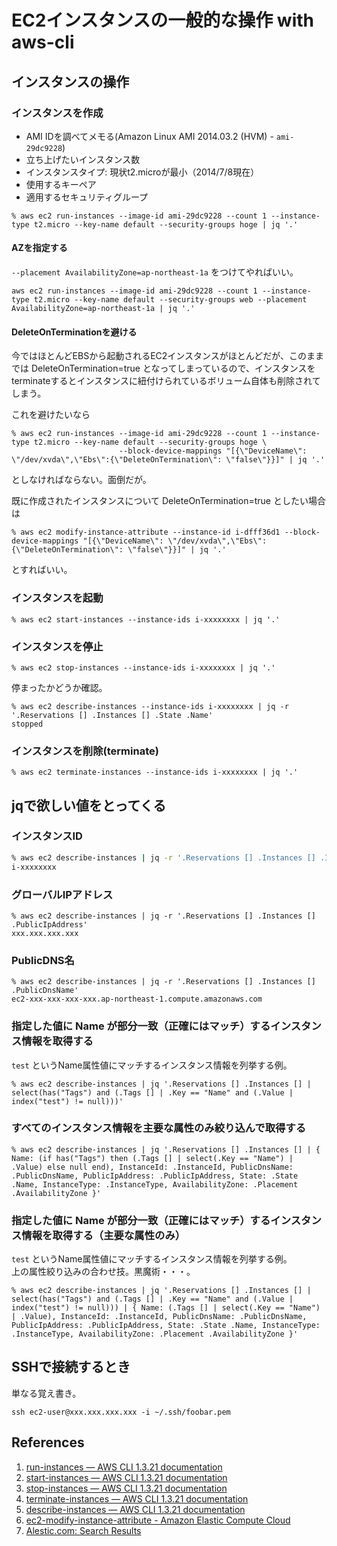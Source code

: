 EC2インスタンスの一般的な操作 with aws-cli
==========================================

インスタンスの操作
-------------------

### インスタンスを作成

- AMI IDを調べてメモる(Amazon Linux AMI 2014.03.2 (HVM) - `ami-29dc9228`)
- 立ち上げたいインスタンス数
- インスタンスタイプ: 現状t2.microが最小（2014/7/8現在）
- 使用するキーペア
- 適用するセキュリティグループ

```
% aws ec2 run-instances --image-id ami-29dc9228 --count 1 --instance-type t2.micro --key-name default --security-groups hoge | jq '.'
```

#### AZを指定する

`--placement AvailabilityZone=ap-northeast-1a` をつけてやればいい。

```
aws ec2 run-instances --image-id ami-29dc9228 --count 1 --instance-type t2.micro --key-name default --security-groups web --placement AvailabilityZone=ap-northeast-1a | jq '.'
```

#### DeleteOnTerminationを避ける

今ではほとんどEBSから起動されるEC2インスタンスがほとんどだが、このままでは DeleteOnTermination=true となってしまっているので、インスタンスをterminateするとインスタンスに紐付けられているボリューム自体も削除されてしまう。

これを避けたいなら

```
% aws ec2 run-instances --image-id ami-29dc9228 --count 1 --instance-type t2.micro --key-name default --security-groups hoge \
                        --block-device-mappings "[{\"DeviceName\": \"/dev/xvda\",\"Ebs\":{\"DeleteOnTermination\": \"false\"}}]" | jq '.'
```

としなければならない。面倒だが。

既に作成されたインスタンスについて DeleteOnTermination=true としたい場合は

```
% aws ec2 modify-instance-attribute --instance-id i-dfff36d1 --block-device-mappings "[{\"DeviceName\": \"/dev/xvda\",\"Ebs\":{\"DeleteOnTermination\": \"false\"}}]" | jq '.'
```

とすればいい。

### インスタンスを起動

```
% aws ec2 start-instances --instance-ids i-xxxxxxxx | jq '.'
```

### インスタンスを停止

```
% aws ec2 stop-instances --instance-ids i-xxxxxxxx | jq '.'          
```

停まったかどうか確認。

```
% aws ec2 describe-instances --instance-ids i-xxxxxxxx | jq -r '.Reservations [] .Instances [] .State .Name'
stopped
```

### インスタンスを削除(terminate)

```
% aws ec2 terminate-instances --instance-ids i-xxxxxxxx | jq '.'
```

jqで欲しい値をとってくる
-------------------------

### インスタンスID

```zsh
% aws ec2 describe-instances | jq -r '.Reservations [] .Instances [] .InstanceId'
i-xxxxxxxx
```

### グローバルIPアドレス

```
% aws ec2 describe-instances | jq -r '.Reservations [] .Instances [] .PublicIpAddress'
xxx.xxx.xxx.xxx
```

### PublicDNS名

```
% aws ec2 describe-instances | jq -r '.Reservations [] .Instances [] .PublicDnsName'
ec2-xxx-xxx-xxx-xxx.ap-northeast-1.compute.amazonaws.com
```

### 指定した値に Name が部分一致（正確にはマッチ）するインスタンス情報を取得する

`test` というName属性値にマッチするインスタンス情報を列挙する例。

```
% aws ec2 describe-instances | jq '.Reservations [] .Instances [] | select(has("Tags") and (.Tags [] | .Key == "Name" and (.Value | index("test") != null)))'
```

### すべてのインスタンス情報を主要な属性のみ絞り込んで取得する

```
% aws ec2 describe-instances | jq '.Reservations [] .Instances [] | { Name: (if has("Tags") then (.Tags [] | select(.Key == "Name") | .Value) else null end), InstanceId: .InstanceId, PublicDnsName: .PublicDnsName, PublicIpAddress: .PublicIpAddress, State: .State .Name, InstanceType: .InstanceType, AvailabilityZone: .Placement .AvailabilityZone }'
```

### 指定した値に Name が部分一致（正確にはマッチ）するインスタンス情報を取得する（主要な属性のみ）

`test` というName属性値にマッチするインスタンス情報を列挙する例。  
上の属性絞り込みの合わせ技。黒魔術・・・。

```
% aws ec2 describe-instances | jq '.Reservations [] .Instances [] | select(has("Tags") and (.Tags [] | .Key == "Name" and (.Value | index("test") != null))) | { Name: (.Tags [] | select(.Key == "Name") | .Value), InstanceId: .InstanceId, PublicDnsName: .PublicDnsName, PublicIpAddress: .PublicIpAddress, State: .State .Name, InstanceType: .InstanceType, AvailabilityZone: .Placement .AvailabilityZone }'
```

SSHで接続するとき
------------------

単なる覚え書き。

```
ssh ec2-user@xxx.xxx.xxx.xxx -i ~/.ssh/foobar.pem
```

References
------------

1. [run-instances — AWS CLI 1.3.21 documentation](http://docs.aws.amazon.com/cli/latest/reference/ec2/run-instances.html)
1. [start-instances — AWS CLI 1.3.21 documentation](http://docs.aws.amazon.com/cli/latest/reference/ec2/start-instances.html)
1. [stop-instances — AWS CLI 1.3.21 documentation](http://docs.aws.amazon.com/cli/latest/reference/ec2/stop-instances.html)
1. [terminate-instances — AWS CLI 1.3.21 documentation](http://docs.aws.amazon.com/cli/latest/reference/ec2/terminate-instances.html)
1. [describe-instances — AWS CLI 1.3.21 documentation](http://docs.aws.amazon.com/cli/latest/reference/ec2/describe-instances.html)
1. [ec2-modify-instance-attribute - Amazon Elastic Compute Cloud](http://docs.aws.amazon.com/AWSEC2/latest/CommandLineReference/ApiReference-cmd-ModifyInstanceAttribute.html)
1. [Alestic.com: Search Results](http://alestic.com/mt/mt-search.cgi?IncludeBlogs=1&tag=delete-on-termination&limit=20)
